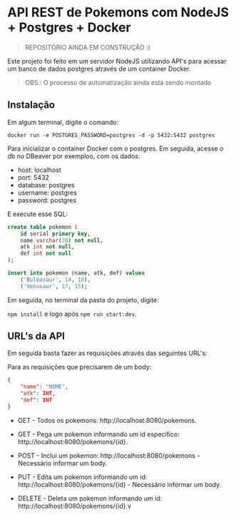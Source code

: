 # API REST de Pokemons com NodeJS + Postgres + Docker

> REPOSITÓRIO AINDA EM CONSTRUÇÃO :)

Este projeto foi feito em um servidor NodeJS utilizando API's para acessar um banco de dados postgres através de um container Docker.

> OBS.: O processo de automatização ainda está sendo montado

## Instalação

Em algum terminal, digite o comando:

`docker run -e POSTGRES_PASSWORD=postgres -d -p 5432:5432 postgres`

Para inicializar o container Docker com o postgres. Em seguida, acesse o db no DBeaver por exemploo, com os dados:

* host: localhost
* port: 5432
* database: postgres
* username: postgres
* password: postgres

E execute esse SQL:

```sql
create table pokemon (
	id serial primary key,
	name varchar(30) not null,
	atk int not null,
	def int not null
);

insert into pokemon (name, atk, def) values
	('Bulbasaur', 14, 10),
	('Venusaur', 17, 15);
```

Em seguida, no terminal da pasta do projeto, digite:

`npm install` e logo após `npm run start:dev`.

## URL's da API

Em seguida basta fazer as requisições através das seguintes URL's:

Para as requisições que precisarem de um body:

```json
{
	"name": "NOME",
	"atk": INT,
	"def": INT
}
```

* GET - Todos os pokemons: http://localhost:8080/pokemons.

* GET - Pega um pokemon informando um id específico: http://localhost:8080/pokemons/{id}.

* POST - Inclui um pokemon: http://localhost:8080/pokemons - Necessário informar um body.

* PUT - Edita um pokemon informando um id: http://localhost:8080/pokemons/{id} - Necessário informar um body.

* DELETE - Deleta um pokemon informando um id: http://localhost:8080/pokemons/{id}.v
